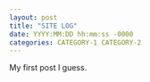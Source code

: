 ```yaml
---
layout: post
title: "SITE LOG"
date: YYYY:MM:DD hh:mm:ss -0000
categories: CATEGORY-1 CATEGORY-2
---
```


<head>
</head>
<body>
  <p>My first post I guess.</p>
</body>
